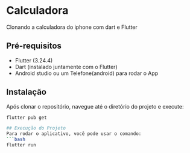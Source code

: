 # Calculadora
Clonando a calculadora do iphone com dart e Flutter

## Pré-requisitos  
- Flutter (3.24.4)  
- Dart (instalado juntamente com o Flutter)  
- Android studio ou um Telefone(android) para rodar o App

## Instalação  
Após clonar o repositório, navegue até o diretório do projeto e execute:  
```bash  
flutter pub get  

## Execução do Projeto  
Para rodar o aplicativo, você pode usar o comando:  
```bash  
flutter run 